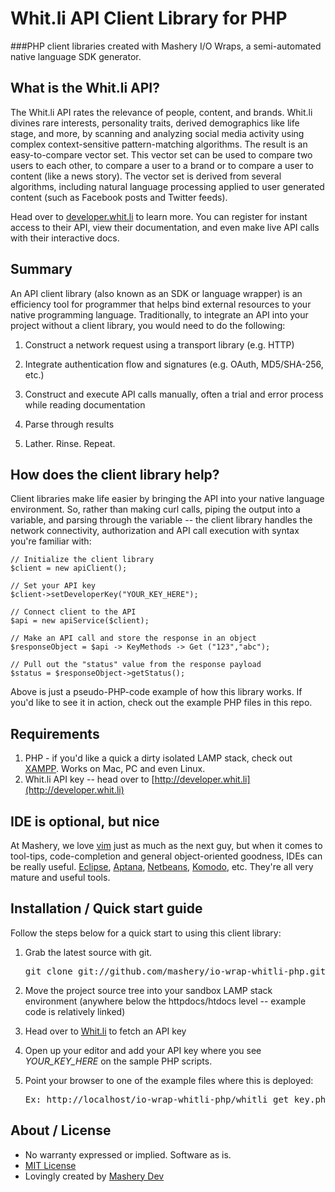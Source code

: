 # Whit.li API Client Library for PHP
###PHP client libraries created with Mashery I/O Wraps, a semi-automated native language SDK generator.

## What is the Whit.li API?
The Whit.li API rates the relevance of people, content, and brands. Whit.li divines rare interests, personality traits, derived demographics like life stage, and more, by scanning and analyzing social media activity using complex context-sensitive pattern-matching algorithms. The result is an easy-to-compare vector set.  This vector set can be used to compare two users to each other, to compare a user to a brand or to compare a user to content (like a news story).  The vector set is derived from several algorithms, including natural language processing applied to user generated content (such as Facebook posts and Twitter feeds).

Head over to [developer.whit.li](http://developer.whit.li) to learn more. You can register for instant access to their API, view their documentation, and even make live API calls with their interactive docs.

## Summary

An API client library (also known as an SDK or language wrapper) is an efficiency tool for programmer that helps bind external resources to your native programming language. Traditionally, to integrate an API into your project without a client library, you would need to do the following:

1. Construct a network request using a transport library (e.g. HTTP)

2. Integrate authentication flow and signatures (e.g. OAuth, MD5/SHA-256, etc.)

3. Construct and execute API calls manually, often a trial and error process while reading documentation

4. Parse through results

5. Lather. Rinse. Repeat.

## How does the client library help?
Client libraries make life easier by bringing the API into your native language environment. So, rather than making curl calls, piping the output into a variable, and parsing through the variable -- the client library handles the network connectivity, authorization and API call execution with syntax you're familiar with:

    // Initialize the client library
    $client = new apiClient();

    // Set your API key
    $client->setDeveloperKey("YOUR_KEY_HERE");

    // Connect client to the API
    $api = new apiService($client);

    // Make an API call and store the response in an object
    $responseObject = $api -> KeyMethods -> Get ("123","abc");

    // Pull out the "status" value from the response payload
    $status = $responseObject->getStatus();

Above is just a pseudo-PHP-code example of how this library works. If you'd like to see it in action, check out the example PHP files in this repo.

## Requirements
1. PHP - if you'd like a quick a dirty isolated LAMP stack, check out [XAMPP](http://www.apachefriends.org/en/xampp.html). Works on Mac, PC and even Linux.
2. Whit.li API key -- head over to [http://developer.whit.li](http://developer.whit.li) 

## IDE is optional, but nice
At Mashery, we love [vim](http://www.vim.org) just as much as the next guy, but when it comes to tool-tips, code-completion and general object-oriented goodness, IDEs can be really useful. [Eclipse](http://eclipse.org), [Aptana](http://aptana.com), [Netbeans](http://netbeans.org), [Komodo](http://www.activestate.com/komodo-ide), etc. They're all very mature and useful tools.

## Installation / Quick start guide
Follow the steps below for a quick start to using this client library:

1. Grab the latest source with git. 

    <pre>git clone git://github.com/mashery/io-wrap-whitli-php.git</pre>

2. Move the project source tree into your sandbox LAMP stack environment (anywhere below the httpdocs/htdocs level -- example code is relatively linked)

3. Head over to [Whit.li](http://developer.whit.li) to fetch an API key

4. Open up your editor and add your API key where you see *YOUR_KEY_HERE* on the sample PHP scripts.

5. Point your browser to one of the example files where this is deployed:

    <pre>Ex: http://localhost/io-wrap-whitli-php/whitli_get_key.php</pre>

## About / License
* No warranty expressed or implied. Software as is.
* [MIT License](http://www.opensource.org/licenses/mit-license.html)
* Lovingly created by [Mashery Dev](http://dev.mashery.com)
